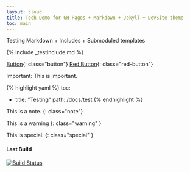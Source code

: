 ```yaml
---
layout: cloud
title: Tech Demo for GH-Pages + Markdown + Jekyll + DevSite theme
toc: main
---
```


Testing Markdown + Includes + Submoduled templates

{% include _testinclude.md %}

[Button](http://www.google.com){: class="button"}
[Red Button](http://www.google.com){: class="red-button"}


Important: This is important.

{% highlight yaml %}
toc:
- title: "Testing"
  path: /docs/test
{% endhighlight %}

This is a note.
{: class="note"}

This is a warning
{: class="warning" }

This is special.
{: class="special" }

#### Last Build

[![Build Status](https://magnum.travis-ci.com/GoogleCloudPlatform/docs.svg?token=9opyxGM94DZFoFqawuGn&branch=gh-pages)](https://magnum.travis-ci.com/GoogleCloudPlatform/docs)
